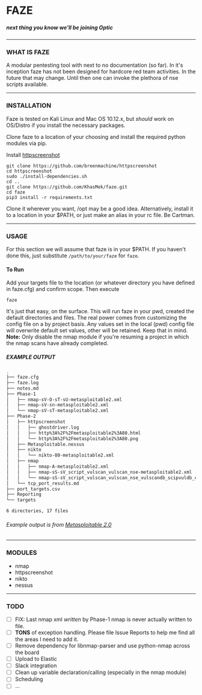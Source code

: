 # FAZE

##### next thing you know we'll be joining Optic

---

### WHAT IS FAZE

A modular pentesting tool with next to no documentation (so far). In it's inception faze has not been designed for hardcore red team activities. In the future that may change. Until then one can invoke the plethora of nse scripts available. 

---

### INSTALLATION

Faze is tested on Kali Linux and Mac OS 10.12.x, but _should_ work on OS/Distro if you install the necessary packages.

Clone faze to a location of your choosing and install the required python modules via pip.

Install [httpscreenshot](https://github.com/breenmachine/httpscreenshot)

```shell
git clone https://github.com/breenmachine/httpscreenshot
cd httpscreenshot
sudo ./install-dependencies.sh
cd ..
git clone https://github.com/KhasMek/faze.git
cd faze
pip3 install -r requirements.txt
```

Clone it wherever you want, /opt may be a good idea. Alternatively, install it to a location in your $PATH, or just make an alias in your rc file. Be Cartman.

---

### USAGE

For this section we will assume that faze is in your $PATH. If you haven't done this, just substitute `/path/to/your/faze` for `faze`.


#### To Run

Add your targets file to the location (or whatever directory you have defined in faze.cfg) and confirm scope. Then execute
```
faze
```

It's just that easy, on the surface. This will run faze in your pwd, created the default directories and files. The real power comes from customizing the config file on a by project basis. Any values set in the local (pwd) config file will overwrite default set values, other will be retained. Keep that in mind. **Note:** Only disable the nmap module if you're resuming a project in which the nmap scans have already completed.

##### EXAMPLE OUTPUT

```bash
.
├── faze.cfg
├── faze.log
├── notes.md
├── Phase-1
│   ├── nmap-sV-O-sT-sU-metasploitable2.xml
│   ├── nmap-sV-sn-metasploitable2.xml
│   └── nmap-sV-sT-metasploitable2.xml
├── Phase-2
│   ├── httpscreenshot
│   │   ├── ghostdriver.log
│   │   ├── http%3A%2F%2Fmetasploitable2%3A80.html
│   │   └── http%3A%2F%2Fmetasploitable2%3A80.png
│   ├── Metasploitable.nessus
│   ├── nikto
│   │   └── nikto-80-metasploitable2.xml
│   ├── nmap
│   │   ├── nmap-A-metasploitable2.xml
│   │   ├── nmap-sS-sV_script_vulscan_vulscan_nse-metasploitable2.xml
│   │   └── nmap-sS-sV_script_vulscan_vulscan_nse_vulscandb_scipvuldb_csv-metasploitable2.xml
│   └── tcp_port_results.md
├── port_targets.csv
├── Reporting
└── targets

6 directories, 17 files
```
###### *Example output is from [Metasploitable 2.0](https://sourceforge.net/projects/metasploitable/files/Metasploitable2/)*

---

### MODULES
- nmap
- httpscreenshot
- nikto
- nessus

---

### TODO

- [ ] FIX: Last nmap xml _written_ by Phase-1 nmap is never actually written to file.
- [ ] **TONS** of exception handling. Please file Issue Reports to help me find all the areas I need to add it.
- [ ] Remove dependency for libnmap-parser and use python-nmap across the board
- [ ] Upload to Elastic
- [ ] Slack integration
- [ ] Clean up variable declaration/calling (especially in the nmap module)
- [ ] Scheduling
- [ ] ...
